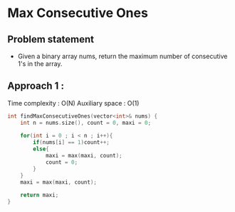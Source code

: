 #  Max Consecutive Ones

## Problem statement 

- Given a binary array nums, return the maximum number of consecutive 1's in the array.

## Approach 1 : 

Time complexity : O(N) 
Auxiliary space : O(1)

```cpp
int findMaxConsecutiveOnes(vector<int>& nums) {
    int n = nums.size(), count = 0, maxi = 0;
    
    for(int i = 0 ; i < n ; i++){
        if(nums[i] == 1)count++;
        else{
            maxi = max(maxi, count);
            count = 0;
        }
    }
    maxi = max(maxi, count);
    
    return maxi;
}
```